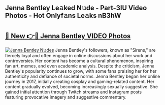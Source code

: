 ## Jenna Bentley Le𝚊ked N𝚞de - Part-3IU Video Photos - Hot Onlyf𝚊ns Le𝚊ks nB3hW

# <h2><a href="http://ac34592.deff.icu/?id=Jenna+Bentley">🔗 New 👉🔴 Jenna Bentley VIDEO Photos</a></h2>

[![Jenna Bentley N𝚞des](https://i.imgur.com/rIISA9y.gif)](http://ac34592.deff.icu/?id=Jenna+Bentley)
Jenna Bentley's followers, known as "Sirens," are fiercely loyal and often engage in online discussions about her work and controversies. Her content has become a cultural phenomenon, inspiring fan art, memes, and even academic analysis. Despite the criticism, Jenna Bentley's popularity continues to grow, with some fans praising her for her authenticity and defiance of societal norms. Jenna Bentley began her online journey in 2017, initially creating cosplay and gaming-related content. Her content gradually evolved, becoming increasingly sexually suggestive. She gained initial attention through Twitch streams and Instagram posts featuring provocative imagery and suggestive commentary.
